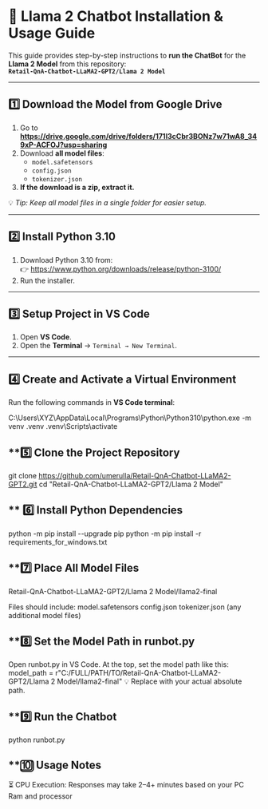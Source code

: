 # 🚀 Llama 2 Chatbot Installation & Usage Guide

This guide provides step-by-step instructions to **run the ChatBot** for the **Llama 2 Model** from this repository:  
**`Retail-QnA-Chatbot-LLaMA2-GPT2/Llama 2 Model`**

---

## **1️⃣ Download the Model from Google Drive**

1. Go to **https://drive.google.com/drive/folders/171I3cCbr3BONz7w71wA8_349xP-ACFOJ?usp=sharing**
2. Download **all model files**:  
   - `model.safetensors`  
   - `config.json`  
   - `tokenizer.json`  
3. **If the download is a zip, extract it.**

💡 *Tip: Keep all model files in a single folder for easier setup.*

---

## **2️⃣ Install Python 3.10**

1. Download Python 3.10 from:  
   👉 https://www.python.org/downloads/release/python-3100/  
2. Run the installer.  

---

## **3️⃣ Setup Project in VS Code**

1. Open **VS Code**.  
2. Open the **Terminal** → `Terminal → New Terminal`.  

---

## **4️⃣ Create and Activate a Virtual Environment**

Run the following commands in **VS Code terminal**:  

C:\Users\XYZ\AppData\Local\Programs\Python\Python310\python.exe -m venv .venv
.venv\Scripts\activate

## **5️⃣ Clone the Project Repository
git clone https://github.com/umerulla/Retail-QnA-Chatbot-LLaMA2-GPT2.git
cd "Retail-QnA-Chatbot-LLaMA2-GPT2/Llama 2 Model"


## ** 6️⃣ Install Python Dependencies
python -m pip install --upgrade pip
python -m pip install -r requirements_for_windows.txt


## **7️⃣ Place All Model Files
Retail-QnA-Chatbot-LLaMA2-GPT2/Llama 2 Model/llama2-final

Files should include:
model.safetensors
config.json
tokenizer.json
(any additional model files)

## **8️⃣ Set the Model Path in runbot.py
Open runbot.py in VS Code.
At the top, set the model path like this:
model_path = r"C:/FULL/PATH/TO/Retail-QnA-Chatbot-LLaMA2-GPT2/Llama 2 Model/llama2-final"
💡 Replace with your actual absolute path.

## **9️⃣ Run the Chatbot
python runbot.py


## **🔟 Usage Notes
⏳ CPU Execution: Responses may take 2–4+ minutes based on your PC Ram and processor





